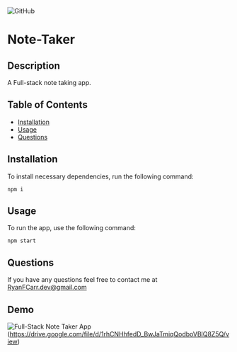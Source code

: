 ![GitHub](https://img.shields.io/github/license/RyanFCarr/note-taker)

# Note-Taker

## Description
A Full-stack note taking app.

## Table of Contents

  * [Installation](#installation)
  * [Usage](#usage)
  * [Questions](#questions)

## Installation

To install necessary dependencies, run the following command:

```
npm i
```

## Usage

To run the app, use the following command:

```
npm start
```

## Questions
If you have any questions feel free to contact me at RyanFCarr.dev@gmail.com
## Demo
![Full-Stack Note Taker App](https://user-images.githubusercontent.com/61035701/83692283-aee90780-a5c1-11ea-801a-e7b9e5914ad0.jpg)(https://drive.google.com/file/d/1rhCNHhfedD_BwJaTmiqQodboVBlQ8Z5Q/view)
